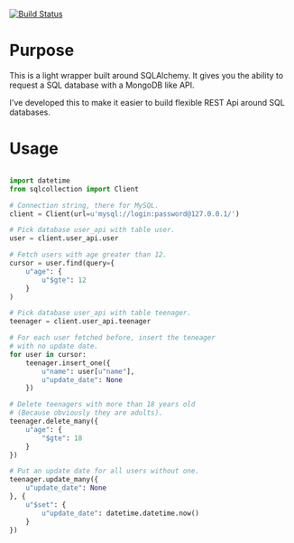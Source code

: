 [![Build Status](https://travis-ci.org/knlambert/sqlcollection.svg?branch=master)](https://travis-ci.org/knlambert/sqlcollection)

# Purpose

This is a light wrapper built around SQLAlchemy. It gives you the ability to request
a SQL database with a MongoDB like API.

I've developed this to make it easier to build flexible REST Api around SQL databases.

# Usage

```python

import datetime
from sqlcollection import Client

# Connection string, there for MySQL.
client = Client(url=u'mysql://login:password@127.0.0.1/')

# Pick database user_api with table user.
user = client.user_api.user

# Fetch users with age greater than 12.
cursor = user.find(query={
    u"age": {
        u"$gte": 12
    }
)

# Pick database user_api with table teenager.
teenager = client.user_api.teenager

# For each user fetched before, insert the teneager
# with no update date.
for user in cursor:
    teenager.insert_one({
        u"name": user[u"name"],
        u"update_date": None
    })

# Delete teenagers with more than 18 years old 
# (Because obviously they are adults).
teenager.delete_many({
    u"age": {
        "$gte": 18
    }
})

# Put an update date for all users without one.
teenager.update_many({
    u"update_date": None
}, {
    u"$set": {
        u"update_date": datetime.datetime.now()
    }
})
```